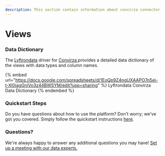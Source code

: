 ```yaml
---
description: This section contain information about convirza connector views information
---
```


# Views

### Data Dictionary

The [Lyftrondata](https://www.lyftrondata.com/) driver for [Convirza](https://www.lyftrondata.com/integration/Convirza/)[ ](https://www.lyftrondata.com/integration/convirza/)provides a detailed data dictionary of the views with data types and column names.

{% embed url="https://docs.google.com/spreadsheets/d/1EoQp9Z4ngUXAAPO7n5ei-t-Xl0iagGniVo3z44BWSYM/edit?usp=sharing" %}
Lyftrondata Convirza Data Dictionary
{% endembed %}

### Quickstart Steps

Do you have questions about how to use the platform? Don't worry; we've got you covered. Simply follow the quickstart instructions [here](../../../../quickstart-steps.md).

### Questions? <a href="#questions" id="questions"></a>

We're always happy to answer any additional questions you may have! [Set up a meeting with our data experts.](https://www.lyftrondata.com/book-a-meeting/)


